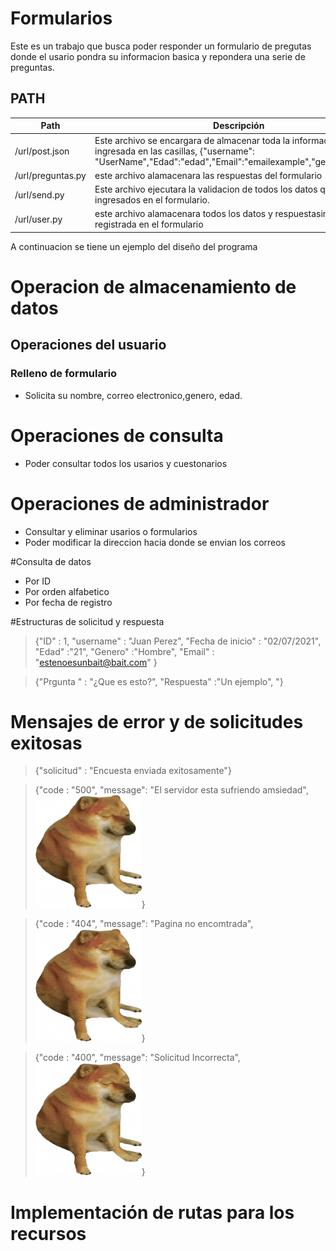# Formularios

Este es un trabajo que busca poder responder un formulario de pregutas donde el usario pondra su informacion basica y repondera una serie de preguntas.

## PATH

| Path                  | Descripción |
| --------------------- | ----------- |
| /url/post.json        |Este archivo se encargara de almacenar toda la informacion ingresada en las casillas, {"username": "UserName","Edad":"edad","Email":"emailexample","genero":"gener"|
| /url/preguntas.py         |este archivo alamacenara las respuestas del formulario |
| /url/send.py             |Este archivo ejecutara la validacion de todos los datos que fueron ingresados en el formulario.             |
| /url/user.py         |este archivo alamacenara todos los datos y respuestasinformacion registrada en el formulario |

A continuacion se tiene un ejemplo del diseño del programa


# Operacion de almacenamiento de datos

## Operaciones del usuario
### Relleno de formulario
* Solicita su nombre, correo electronico,genero, edad.

# Operaciones de consulta
* Poder consultar todos los usarios y cuestonarios

# Operaciones de administrador
* Consultar y eliminar usarios o formularios
* Poder modificar la direccion hacia donde se envian los correos

#Consulta de datos
* Por ID
* Por orden alfabetico
* Por fecha de registro

#Estructuras de solicitud y respuesta



<!-- Blockquote -->
> {"ID" : 1,
"username" : "Juan Perez",
"Fecha de inicio" : "02/07/2021",
"Edad" :"21",
"Genero" :"Hombre",
"Email" :  "estenoesunbait@bait.com"
}
<!-- Blockquote -->
> {"Prgunta " : "¿Que es esto?",
"Respuesta" :"Un ejemplo",
"}

# Mensajes de error y de solicitudes exitosas 
<!-- Blockquote -->
> {"solicitud" : "Encuesta enviada exitosamente"}

<!-- Blockquote -->
> {"code : "500",
"message": "El servidor esta sufriendo amsiedad",
![Cheems](https://github.com/JorgeNYLV/storage-api/blob/master/cheems.png)}

<!-- Blockquote -->
> {"code : "404",
"message": "Pagina no encomtrada",
![Cheems](https://github.com/JorgeNYLV/storage-api/blob/master/cheems.png)}
<!-- Blockquote -->
> {"code : "400",
"message": "Solicitud Incorrecta",
![Cheems](https://github.com/JorgeNYLV/storage-api/blob/master/cheems.png)}

# Implementación de rutas para los recursos
